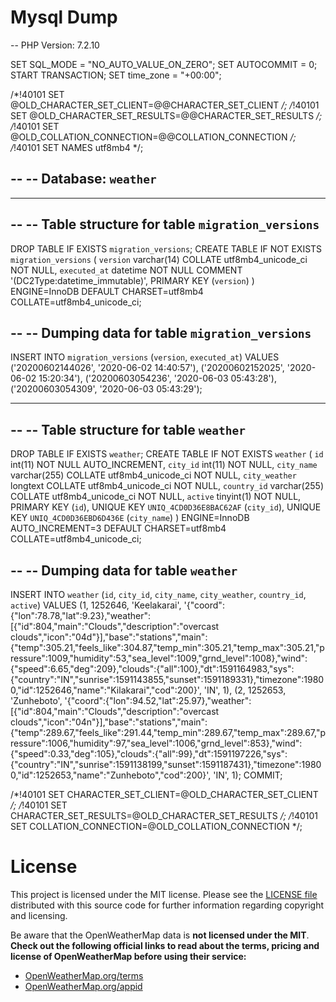 
# Mysql Dump
-- PHP Version: 7.2.10

SET SQL_MODE = "NO_AUTO_VALUE_ON_ZERO";
SET AUTOCOMMIT = 0;
START TRANSACTION;
SET time_zone = "+00:00";


/*!40101 SET @OLD_CHARACTER_SET_CLIENT=@@CHARACTER_SET_CLIENT */;
/*!40101 SET @OLD_CHARACTER_SET_RESULTS=@@CHARACTER_SET_RESULTS */;
/*!40101 SET @OLD_COLLATION_CONNECTION=@@COLLATION_CONNECTION */;
/*!40101 SET NAMES utf8mb4 */;

--
-- Database: `weather`
--

-- --------------------------------------------------------

--
-- Table structure for table `migration_versions`
--

DROP TABLE IF EXISTS `migration_versions`;
CREATE TABLE IF NOT EXISTS `migration_versions` (
  `version` varchar(14) COLLATE utf8mb4_unicode_ci NOT NULL,
  `executed_at` datetime NOT NULL COMMENT '(DC2Type:datetime_immutable)',
  PRIMARY KEY (`version`)
) ENGINE=InnoDB DEFAULT CHARSET=utf8mb4 COLLATE=utf8mb4_unicode_ci;

--
-- Dumping data for table `migration_versions`
--

INSERT INTO `migration_versions` (`version`, `executed_at`) VALUES
('20200602144026', '2020-06-02 14:40:57'),
('20200602152025', '2020-06-02 15:20:34'),
('20200603054236', '2020-06-03 05:43:28'),
('20200603054309', '2020-06-03 05:43:29');

-- --------------------------------------------------------

--
-- Table structure for table `weather`
--

DROP TABLE IF EXISTS `weather`;
CREATE TABLE IF NOT EXISTS `weather` (
  `id` int(11) NOT NULL AUTO_INCREMENT,
  `city_id` int(11) NOT NULL,
  `city_name` varchar(255) COLLATE utf8mb4_unicode_ci NOT NULL,
  `city_weather` longtext COLLATE utf8mb4_unicode_ci NOT NULL,
  `country_id` varchar(255) COLLATE utf8mb4_unicode_ci NOT NULL,
  `active` tinyint(1) NOT NULL,
  PRIMARY KEY (`id`),
  UNIQUE KEY `UNIQ_4CD0D36E8BAC62AF` (`city_id`),
  UNIQUE KEY `UNIQ_4CD0D36EBD6D436E` (`city_name`)
) ENGINE=InnoDB AUTO_INCREMENT=3 DEFAULT CHARSET=utf8mb4 COLLATE=utf8mb4_unicode_ci;

--
-- Dumping data for table `weather`
--

INSERT INTO `weather` (`id`, `city_id`, `city_name`, `city_weather`, `country_id`, `active`) VALUES
(1, 1252646, 'Keelakarai', '{\"coord\":{\"lon\":78.78,\"lat\":9.23},\"weather\":[{\"id\":804,\"main\":\"Clouds\",\"description\":\"overcast clouds\",\"icon\":\"04d\"}],\"base\":\"stations\",\"main\":{\"temp\":305.21,\"feels_like\":304.87,\"temp_min\":305.21,\"temp_max\":305.21,\"pressure\":1009,\"humidity\":53,\"sea_level\":1009,\"grnd_level\":1008},\"wind\":{\"speed\":6.65,\"deg\":209},\"clouds\":{\"all\":100},\"dt\":1591164983,\"sys\":{\"country\":\"IN\",\"sunrise\":1591143855,\"sunset\":1591189331},\"timezone\":19800,\"id\":1252646,\"name\":\"Kilakarai\",\"cod\":200}', 'IN', 1),
(2, 1252653, 'Zunheboto', '{\"coord\":{\"lon\":94.52,\"lat\":25.97},\"weather\":[{\"id\":804,\"main\":\"Clouds\",\"description\":\"overcast clouds\",\"icon\":\"04n\"}],\"base\":\"stations\",\"main\":{\"temp\":289.67,\"feels_like\":291.44,\"temp_min\":289.67,\"temp_max\":289.67,\"pressure\":1006,\"humidity\":97,\"sea_level\":1006,\"grnd_level\":853},\"wind\":{\"speed\":0.33,\"deg\":105},\"clouds\":{\"all\":99},\"dt\":1591197226,\"sys\":{\"country\":\"IN\",\"sunrise\":1591138199,\"sunset\":1591187431},\"timezone\":19800,\"id\":1252653,\"name\":\"Zunheboto\",\"cod\":200}', 'IN', 1);
COMMIT;

/*!40101 SET CHARACTER_SET_CLIENT=@OLD_CHARACTER_SET_CLIENT */;
/*!40101 SET CHARACTER_SET_RESULTS=@OLD_CHARACTER_SET_RESULTS */;
/*!40101 SET COLLATION_CONNECTION=@OLD_COLLATION_CONNECTION */;


License
=======

This project is licensed under the MIT license.
Please see the [LICENSE file](https://github.com/Rajajanakiram/Symfony-Framework-API---CRUD/blob/master/LICENSE)
distributed with this source code for further information regarding copyright and licensing.

Be aware that the OpenWeatherMap data is **not licensed under the MIT**.
**Check out the following official links to read about the terms, pricing and license of OpenWeatherMap before using their service:**

- [OpenWeatherMap.org/terms](https://openweather.co.uk/storage/app/media/Terms/Openweather_terms_and_conditions_of_sale.pdf)
- [OpenWeatherMap.org/appid](http://OpenWeatherMap.org/appid)

